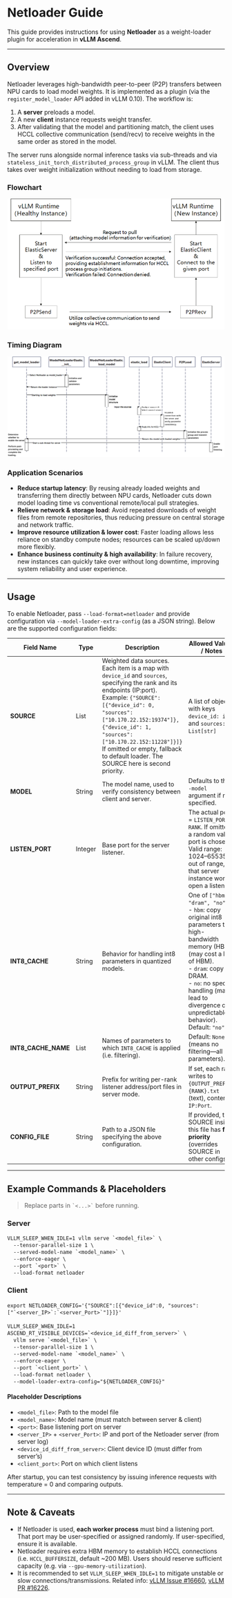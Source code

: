 # Netloader Guide

This guide provides instructions for using **Netloader** as a weight-loader plugin for acceleration in **vLLM Ascend**.

---

## Overview

Netloader leverages high-bandwidth peer-to-peer (P2P) transfers between NPU cards to load model weights. It is implemented as a plugin (via the `register_model_loader` API added in vLLM 0.10). The workflow is:

1. A **server** preloads a model.  
2. A new **client** instance requests weight transfer.  
3. After validating that the model and partitioning match, the client uses HCCL collective communication (send/recv) to receive weights in the same order as stored in the model.

The server runs alongside normal inference tasks via sub-threads and via `stateless_init_torch_distributed_process_group` in vLLM. The client thus takes over weight initialization without needing to load from storage.

### Flowchart

![netloader flowchart](./images/netloader_flowchart.png)

### Timing Diagram

![netloader timing diagram](./images/netloader_timing_diagram.png)

### Application Scenarios

- **Reduce startup latency**: By reusing already loaded weights and transferring them directly between NPU cards, Netloader cuts down model loading time vs conventional remote/local pull strategies.  
- **Relieve network & storage load**: Avoid repeated downloads of weight files from remote repositories, thus reducing pressure on central storage and network traffic.  
- **Improve resource utilization & lower cost**: Faster loading allows less reliance on standby compute nodes; resources can be scaled up/down more flexibly.  
- **Enhance business continuity & high availability**: In failure recovery, new instances can quickly take over without long downtime, improving system reliability and user experience.

---

## Usage

To enable Netloader, pass `--load-format=netloader` and provide configuration via `--model-loader-extra-config` (as a JSON string). Below are the supported configuration fields:

| Field Name         | Type    | Description                                                                                          | Allowed Values / Notes                                                                                       |
|--------------------|---------|------------------------------------------------------------------------------------------------------|--------------------------------------------------------------------------------------------------------------|
| **SOURCE**         | List    | Weighted data sources. Each item is a map with `device_id` and `sources`, specifying the rank and its endpoints (IP:port). <br>Example: `{"SOURCE": [{"device_id": 0, "sources": ["10.170.22.152:19374"]}, {"device_id": 1, "sources": ["10.170.22.152:11228"]}]}` <br>If omitted or empty, fallback to default loader. The SOURCE here is second priority. | A list of objects with keys `device_id: int` and `sources: List[str]` |
| **MODEL**           | String  | The model name, used to verify consistency between client and server.                                | Defaults to the `--model` argument if not specified.                                                         |
| **LISTEN_PORT**     | Integer | Base port for the server listener.                                                                   | The actual port = `LISTEN_PORT + RANK`. If omitted, a random valid port is chosen. Valid range: 1024–65535. If out of range, that server instance won’t open a listener. |
| **INT8_CACHE**      | String  | Behavior for handling int8 parameters in quantized models.                                           | One of `["hbm", "dram", "no"]`. <br> - `hbm`: copy original int8 parameters to high-bandwidth memory (HBM) (may cost a lot of HBM). <br> - `dram`: copy to DRAM. <br> - `no`: no special handling (may lead to divergence or unpredictable behavior). Default: `"no"`. |
| **INT8_CACHE_NAME** | List    | Names of parameters to which `INT8_CACHE` is applied (i.e. filtering).                               | Default: `None` (means no filtering—all parameters).                                                         |
| **OUTPUT_PREFIX**   | String  | Prefix for writing per-rank listener address/port files in server mode.                              | If set, each rank writes to `{OUTPUT_PREFIX}{RANK}.txt` (text), content = `IP:Port`.                         |
| **CONFIG_FILE**     | String  | Path to a JSON file specifying the above configuration.                                              | If provided, the SOURCE inside this file has **first priority** (overrides SOURCE in other configs).          |

---

## Example Commands & Placeholders

> Replace parts in `` `<...>` `` before running.

### Server

```shell
VLLM_SLEEP_WHEN_IDLE=1 vllm serve `<model_file>` \
  --tensor-parallel-size 1 \
  --served-model-name `<model_name>` \
  --enforce-eager \
  --port `<port>` \
  --load-format netloader
```

### Client

```shell
export NETLOADER_CONFIG='{"SOURCE":[{"device_id":0, "sources": ["`<server_IP>`:`<server_Port>`"]}]}'

VLLM_SLEEP_WHEN_IDLE=1 ASCEND_RT_VISIBLE_DEVICES=`<device_id_diff_from_server>` \
  vllm serve `<model_file>` \
  --tensor-parallel-size 1 \
  --served-model-name `<model_name>` \
  --enforce-eager \
  --port `<client_port>` \
  --load-format netloader \
  --model-loader-extra-config="${NETLOADER_CONFIG}"
```

#### Placeholder Descriptions

- `<model_file>`: Path to the model file  
- `<model_name>`: Model name (must match between server & client)  
- `<port>`: Base listening port on server  
- `<server_IP>` + `<server_Port>`: IP and port of the Netloader server (from server log)  
- `<device_id_diff_from_server>`: Client device ID (must differ from server’s)  
- `<client_port>`: Port on which client listens  

After startup, you can test consistency by issuing inference requests with temperature = 0 and comparing outputs.

---

## Note & Caveats

- If Netloader is used, **each worker process** must bind a listening port. That port may be user-specified or assigned randomly. If user-specified, ensure it is available.  
- Netloader requires extra HBM memory to establish HCCL connections (i.e. `HCCL_BUFFERSIZE`, default ~200 MB). Users should reserve sufficient capacity (e.g. via `--gpu-memory-utilization`).  
- It is recommended to set `VLLM_SLEEP_WHEN_IDLE=1` to mitigate unstable or slow connections/transmissions. Related info: [vLLM Issue #16660](https://github.com/vllm-project/vllm/issues/16660), [vLLM PR #16226](https://github.com/vllm-project/vllm/pull/16226).
